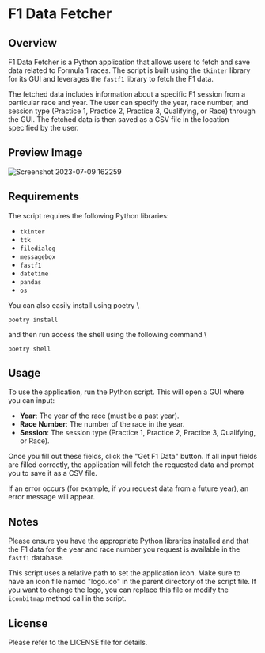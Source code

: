 # F1 Data Fetcher

## Overview

F1 Data Fetcher is a Python application that allows users to fetch and save data related to Formula 1 races. The script is built using the `tkinter` library for its GUI and leverages the `fastf1` library to fetch the F1 data.

The fetched data includes information about a specific F1 session from a particular race and year. The user can specify the year, race number, and session type (Practice 1, Practice 2, Practice 3, Qualifying, or Race) through the GUI. The fetched data is then saved as a CSV file in the location specified by the user.

## Preview Image

![Screenshot 2023-07-09 162259](https://github.com/EuanHoll/f1_data_fetcher/assets/13416922/7a1ec7fe-5355-46ba-8f71-1e8584de3940)

## Requirements

The script requires the following Python libraries:

- `tkinter`
- `ttk`
- `filedialog`
- `messagebox`
- `fastf1`
- `datetime`
- `pandas`
- `os`

You can also easily install using poetry \
```shell
poetry install
```

and then run access the shell using the following command \

```shell
poetry shell
```

## Usage

To use the application, run the Python script. This will open a GUI where you can input:

- **Year**: The year of the race (must be a past year).
- **Race Number**: The number of the race in the year.
- **Session**: The session type (Practice 1, Practice 2, Practice 3, Qualifying, or Race).

Once you fill out these fields, click the "Get F1 Data" button. If all input fields are filled correctly, the application will fetch the requested data and prompt you to save it as a CSV file.

If an error occurs (for example, if you request data from a future year), an error message will appear.

## Notes

Please ensure you have the appropriate Python libraries installed and that the F1 data for the year and race number you request is available in the `fastf1` database.

This script uses a relative path to set the application icon. Make sure to have an icon file named "logo.ico" in the parent directory of the script file. If you want to change the logo, you can replace this file or modify the `iconbitmap` method call in the script.

## License

Please refer to the LICENSE file for details.
